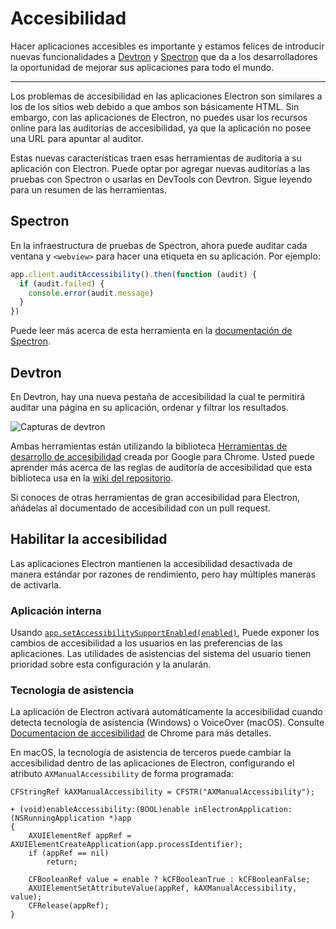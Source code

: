 # Accesibilidad

Hacer aplicaciones accesibles es importante y estamos felices de introducir nuevas funcionalidades a [Devtron](https://electronjs.org/devtron) y [Spectron](https://electronjs.org/spectron) que da a los desarrolladores la oportunidad de mejorar sus aplicaciones para todo el mundo.

* * *

Los problemas de accesibilidad en las aplicaciones Electron son similares a los de los sitios web debido a que ambos son básicamente HTML. Sin embargo, con las aplicaciones de Electron, no puedes usar los recursos online para las auditorías de accesibilidad, ya que la aplicación no posee una URL para apuntar al auditor.

Estas nuevas características traen esas herramientas de auditoría a su aplicación con Electron. Puede optar por agregar nuevas auditorías a las pruebas con Spectron o usarlas en DevTools con Devtron. Sigue leyendo para un resumen de las herramientas.

## Spectron

En la infraestructura de pruebas de Spectron, ahora puede auditar cada ventana y `<webview>` para hacer una etiqueta en su aplicación. Por ejemplo:

```javascript
app.client.auditAccessibility().then(function (audit) {
  if (audit.failed) {
    console.error(audit.message)
  }
})
```

Puede leer más acerca de esta herramienta en la [documentación de Spectron](https://github.com/electron/spectron#accessibility-testing).

## Devtron

En Devtron, hay una nueva pestaña de accesibilidad la cual te permitirá auditar una página en su aplicación, ordenar y filtrar los resultados.

![Capturas de devtron](https://cloud.githubusercontent.com/assets/1305617/17156618/9f9bcd72-533f-11e6-880d-389115f40a2a.png)

Ambas herramientas están utilizando la biblioteca [Herramientas de desarrollo de accesibilidad](https://github.com/GoogleChrome/accessibility-developer-tools) creada por Google para Chrome. Usted puede aprender más acerca de las reglas de auditoría de accesibilidad que esta biblioteca usa en la [wiki del repositorio](https://github.com/GoogleChrome/accessibility-developer-tools/wiki/Audit-Rules).

Si conoces de otras herramientas de gran accesibilidad para Electron, añádelas al documentado de accesibilidad con un pull request.

## Habilitar la accesibilidad

Las aplicaciones Electron mantienen la accesibilidad desactivada de manera estándar por razones de rendimiento, pero hay múltiples maneras de activarla.

### Aplicación interna

Usando [`app.setAccessibilitySupportEnabled(enabled)`](../api/app.md#appsetaccessibilitysupportenabledenabled-macos-windows), Puede exponer los cambios de accesibilidad a los usuarios en las preferencias de las aplicaciones. Las utilidades de asistencias del sistema del usuario tienen prioridad sobre esta configuración y la anularán.

### Tecnología de asistencia

La aplicación de Electron activará automáticamente la accesibilidad cuando detecta tecnología de asistencia (Windows) o VoiceOver (macOS). Consulte [Documentacion de accesibilidad](https://www.chromium.org/developers/design-documents/accessibility#TOC-How-Chrome-detects-the-presence-of-Assistive-Technology) de Chrome para más detalles.

En macOS, la tecnología de asistencia de terceros puede cambiar la accesibilidad dentro de las aplicaciones de Electron, configurando el atributo `AXManualAccessibility` de forma programada:

```objc
CFStringRef kAXManualAccessibility = CFSTR("AXManualAccessibility");

+ (void)enableAccessibility:(BOOL)enable inElectronApplication:(NSRunningApplication *)app
{
    AXUIElementRef appRef = AXUIElementCreateApplication(app.processIdentifier);
    if (appRef == nil)
        return;

    CFBooleanRef value = enable ? kCFBooleanTrue : kCFBooleanFalse;
    AXUIElementSetAttributeValue(appRef, kAXManualAccessibility, value);
    CFRelease(appRef);
}
```